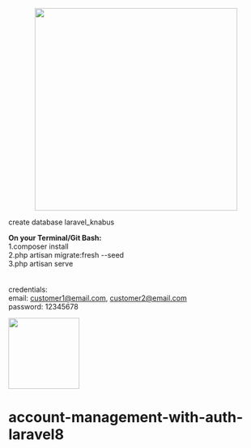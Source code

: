 <p align="center"><a href="https://laravel.com" target="_blank"><img src="https://raw.githubusercontent.com/laravel/art/master/logo-lockup/5%20SVG/2%20CMYK/1%20Full%20Color/laravel-logolockup-cmyk-red.svg" width="400"></a></p>

create database laravel_knabus<br>

<b>On your Terminal/Git Bash:</b><br>
1.composer install<br>
2.php artisan migrate:fresh --seed<br>
3.php artisan serve<br>
<br><br>
credentials:<br>
email: customer1@email.com, customer2@email.com<br>
password: 12345678<br>

<img style="width: 140px;" src="https://github.com/prjzhiraj/account-management-with-auth-laravel8/img/login_page.JPG">

# account-management-with-auth-laravel8
